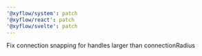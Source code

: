 ```yaml
---
'@xyflow/system': patch
'@xyflow/react': patch
'@xyflow/svelte': patch
---
```


Fix connection snapping for handles larger than connectionRadius
